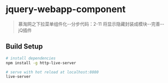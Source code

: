 # jquery-webapp-component

> 慕淘网之下拉菜单组件化--分步代码：2-11 将显示隐藏封装成模块--完善--jQ插件

## Build Setup

``` bash
# install dependencies
npm install -g http-live-server

# serve with hot reload at localhost:8080
live-server

```